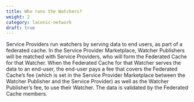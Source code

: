 ```yaml
---
title: Who runs the Watchers?
weight: 2
category: laconic-network
draft: true
---
```


Service Providers run watchers by serving data to end users, as part of a federated cache. In the Service Provider Marketplace, Watcher Publishers will be matched with Service Providers, who will form the Federated Cache for that Watcher. When the Federated Cache for that Watcher serves the data to an end-user, the end-user pays a fee that covers the Federated Cache’s fee (which is set in the Service Provider Marketplace between the Watcher Publisher and the Service Provider) as well as the Watcher Publisher’s fee, to use their Watcher. The data is validated by the Federated Cache members. 
